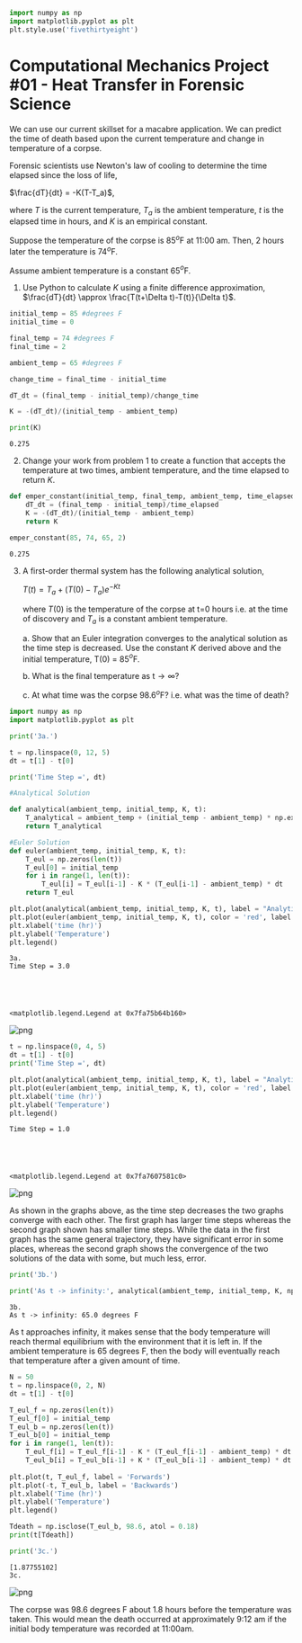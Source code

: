 ```python
import numpy as np
import matplotlib.pyplot as plt
plt.style.use('fivethirtyeight')
```

# Computational Mechanics Project #01 - Heat Transfer in Forensic Science

We can use our current skillset for a macabre application. We can predict the time of death based upon the current temperature and change in temperature of a corpse. 

Forensic scientists use Newton's law of cooling to determine the time elapsed since the loss of life, 

$\frac{dT}{dt} = -K(T-T_a)$,

where $T$ is the current temperature, $T_a$ is the ambient temperature, $t$ is the elapsed time in hours, and $K$ is an empirical constant. 

Suppose the temperature of the corpse is 85$^o$F at 11:00 am. Then, 2 hours later the temperature is 74$^{o}$F. 

Assume ambient temperature is a constant 65$^{o}$F.

1. Use Python to calculate $K$ using a finite difference approximation, $\frac{dT}{dt} \approx \frac{T(t+\Delta t)-T(t)}{\Delta t}$.


```python
initial_temp = 85 #degrees F
initial_time = 0

final_temp = 74 #degrees F
final_time = 2

ambient_temp = 65 #degrees F

change_time = final_time - initial_time

dT_dt = (final_temp - initial_temp)/change_time

K = -(dT_dt)/(initial_temp - ambient_temp) 

print(K)
```

    0.275


2. Change your work from problem 1 to create a function that accepts the temperature at two times, ambient temperature, and the time elapsed to return $K$.


```python
def emper_constant(initial_temp, final_temp, ambient_temp, time_elapsed):
    dT_dt = (final_temp - initial_temp)/time_elapsed
    K = -(dT_dt)/(initial_temp - ambient_temp)
    return K
```


```python
emper_constant(85, 74, 65, 2)
```




    0.275



3. A first-order thermal system has the following analytical solution, 

    $T(t) =T_a+(T(0)-T_a)e^{-Kt}$

    where $T(0)$ is the temperature of the corpse at t=0 hours i.e. at the time of discovery and $T_a$ is a constant ambient temperature. 

    a. Show that an Euler integration converges to the analytical solution as the time step is decreased. Use the constant $K$ derived above and the initial temperature, T(0) = 85$^o$F. 

    b. What is the final temperature as t$\rightarrow\infty$?
    
    c. At what time was the corpse 98.6$^{o}$F? i.e. what was the time of death?


```python
import numpy as np
import matplotlib.pyplot as plt

print('3a.')

t = np.linspace(0, 12, 5)
dt = t[1] - t[0]

print('Time Step =', dt)

#Analytical Solution

def analytical(ambient_temp, initial_temp, K, t):
    T_analytical = ambient_temp + (initial_temp - ambient_temp) * np.exp(-K * t)
    return T_analytical

#Euler Solution
def euler(ambient_temp, initial_temp, K, t):
    T_eul = np.zeros(len(t))
    T_eul[0] = initial_temp
    for i in range(1, len(t)):
        T_eul[i] = T_eul[i-1] - K * (T_eul[i-1] - ambient_temp) * dt
    return T_eul

plt.plot(analytical(ambient_temp, initial_temp, K, t), label = "Analytical")
plt.plot(euler(ambient_temp, initial_temp, K, t), color = 'red', label = "Euler")
plt.xlabel('time (hr)')
plt.ylabel('Temperature')
plt.legend()
```

    3a.
    Time Step = 3.0





    <matplotlib.legend.Legend at 0x7fa75b64b160>




    
![png](output_7_2.png)
    



```python
t = np.linspace(0, 4, 5)
dt = t[1] - t[0]
print('Time Step =', dt)

plt.plot(analytical(ambient_temp, initial_temp, K, t), label = "Analytical")
plt.plot(euler(ambient_temp, initial_temp, K, t), color = 'red', label = "Euler")
plt.xlabel('time (hr)')
plt.ylabel('Temperature')
plt.legend()
```

    Time Step = 1.0





    <matplotlib.legend.Legend at 0x7fa7607581c0>




    
![png](output_8_2.png)
    


As shown in the graphs above, as the time step decreases the two graphs converge with each other. The first graph has  larger time steps whereas the second graph shown has smaller time steps. While the data in the first graph has the same general trajectory, they have significant error in some places, whereas the second graph shows the convergence of the two solutions of the data with some, but much less, error. 


```python
print('3b.')

print('As t -> infinity:', analytical(ambient_temp, initial_temp, K, np.inf), 'degrees F')
```

    3b.
    As t -> infinity: 65.0 degrees F


As t approaches infinity, it makes sense that the body temperature will reach thermal equilibrium with the environment that it is left in. If the ambient temperature is 65 degrees F, then the body will eventually reach that temperature after a given amount of time.


```python
N = 50
t = np.linspace(0, 2, N)
dt = t[1] - t[0]

T_eul_f = np.zeros(len(t))
T_eul_f[0] = initial_temp
T_eul_b = np.zeros(len(t))
T_eul_b[0] = initial_temp
for i in range(1, len(t)):
    T_eul_f[i] = T_eul_f[i-1] - K * (T_eul_f[i-1] - ambient_temp) * dt
    T_eul_b[i] = T_eul_b[i-1] + K * (T_eul_b[i-1] - ambient_temp) * dt
    
plt.plot(t, T_eul_f, label = 'Forwards')
plt.plot(-t, T_eul_b, label = 'Backwards')
plt.xlabel('Time (hr)')
plt.ylabel('Temperature')
plt.legend()

Tdeath = np.isclose(T_eul_b, 98.6, atol = 0.18)
print(t[Tdeath])

print('3c.')
```

    [1.87755102]
    3c.



    
![png](output_12_1.png)
    


The corpse was 98.6 degrees F about 1.8 hours before the temperature was taken. This would mean the death occurred at approximately 9:12 am if the initial body temperature was recorded at 11:00am.
